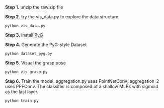 
**Step 1.** unzip the raw.zip file

**Step 2.** try the vis_data.py to explore the data structure

```commandline
python vis_data.py
```


**Step 3.** install [PyG](https://pytorch-geometric.readthedocs.io/en/latest/notes/installation.html)

**Step 4.** Generate the PyG-style Dataset

```
python dataset_pyg.py
```

**Step 5.** Visual the grasp pose 

```
python vis_grasp.py
```

**Step 6.** Train the model: aggregation.py uses PointNetConv; aggregation_2 uses PPFConv. The classifier is composed of a shallow MLPs with sigmoid as the last layer.

```
python train.py
```

